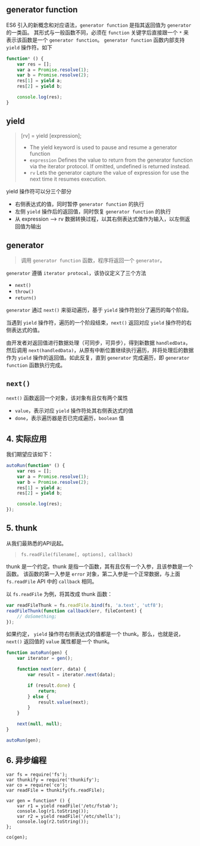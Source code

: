 ## generator function

ES6 引入的新概念和对应语法，`generator function` 是指其返回值为 `generator` 的一类函。
其形式与一般函数不同，必须在 `function` 关键字后直接跟一个 `*` 来表示该函数是一个 `generator function`。
`generator function` 函数内部支持 `yield` 操作符。如下

```javascript
function* () {
    var res = [];
    var a = Promise.resolve(1);
    var b = Promise.resolve(2);
    res[1] = yield a;
    res[2] = yield b;

    console.log(res);
}
```

## yield

> [rv] = yield [expression];
> - The yield keyword is used to pause and resume a generator function
> - `expression`
> Defines the value to return from the generator function via the iterator protocol.
> If omitted, undefined is returned instead.
> - `rv`
> Lets the generator capture the value of expression for use the next time it resumes execution.

yield 操作符可以分三个部分

- 右侧表达式的值，同时暂停 `generator function` 的执行
- 左侧 `yield` 操作后的返回值，同时恢复 `generator function` 的执行
- 从 expression --> rv 数据转换过程，以其右侧表达式值作为输入，以左侧返回值为输出

## generator

> 调用 `generator function` 函数，程序将返回一个 `generator`。

`generator` 遵循 `iterator protocal`，该协议定义了三个方法

- `next()`
- `throw()`
- `return()`

`generator` 通过 `next()` 来驱动遍历，基于 `yield` 操作符划分了遍历的每个阶段。

当遇到 `yield` 操作符，遍历的一个阶段结束，`next()` 返回对应 `yield` 操作符的右侧表达式的值。

由开发者对返回值进行数据处理（可同步，可异步），得到新数据 `handledData`，然后调用 `next(handledData)`，从原有中断位置继续执行遍历，并将处理后的数据作为 `yield` 操作的返回值。如此反复，直到 `generator` 完成遍历，即 `generator function` 函数执行完成。

## `next()`

`next()` 函数返回一个对象，该对象有且仅有两个属性

- `value`，表示对应 `yield` 操作符处其右侧表达式的值
- `done`，表示遍历器是否已完成遍历，`boolean` 值

## 4. 实际应用

我们期望应该如下：

```javascript
autoRun(function* () {
    var res = [];
    var a = Promise.resolve(1);
    var b = Promise.resolve(2);
    res[1] = yield a;
    res[2] = yield b;

    console.log(res);
});
```

## 5. thunk

从我们最熟悉的API说起。

> `fs.readFile(filename[, options], callback)`

thunk 是一个约定。thunk 是指一个函数，其有且仅有一个入参，且该参数是一个函数。
该函数的第一入参是 `error` 对象，第二入参是一个正常数据，与上面 `fs.readFile` API 中的 `callback` 相同。

以 `fs.readFile` 为例，将其改成 thunk 函数：

```javascript
var readFileThunk = fs.readFile.bind(fs, 'a.text', 'utf8');
readFileThunk(function callback(err, fileContent) {
    // doSomething;
});
```

如果约定， `yield` 操作符右侧表达式的值都是一个 thunk。那么，也就是说，`next()` 返回值的 `value` 属性都是一个 thunk。

```javascript
function autoRun(gen) {
    var iterator = gen();

    function next(err, data) {
        var result = iterator.next(data);

        if (result.done) {
            return;
        } else {
            result.value(next);
        }
    }

    next(null, null);
}

autoRun(gen);
```

## 6. 异步编程

```
var fs = require('fs');
var thunkify = require('thunkify');
var co = require('co');
var readFile = thunkify(fs.readFile);

var gen = function* () {
    var r1 = yield readFile('/etc/fstab');
    console.log(r1.toString());
    var r2 = yield readFile('/etc/shells');
    console.log(r2.toString());
};

co(gen);
```